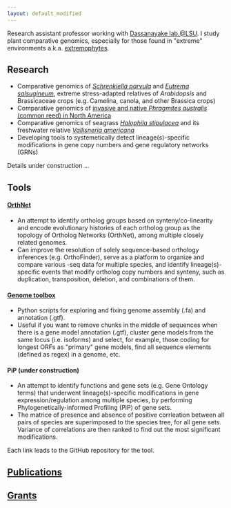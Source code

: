 ```yaml
---
layout: default_modified
---
```

Research assistant professor working with [Dassanayake lab.@LSU](https://www.lsugenomics.org/). I study plant comparative genomics, especially for those found in "extreme" environments a.k.a. [extremophytes](https://extremeplants.org/what-is-an-extremophyte/).

## Research
- Comparative genomics of [_Schrenkiella parvula_](https://extremeplants.org/species/schrenkiella-parvula/?ms=halophytes) and [_Eutrema salsugineum_](https://extremeplants.org/species/eutrema-salsugineum/?ms=halophytes), extreme stress-adapted relatives of _Arabidopsis_ and Brassicaceae crops (e.g. Camelina, canola, and other Brassica crops)
- Comparative genomics of [invasive and native _Phragmites australis_ (common reed) in North America](https://nas.er.usgs.gov/queries/greatlakes/FactSheet.aspx?Species_ID=2937)
- Comparative genomics of seagrass [_Halophila stipulacea_](https://www.gidon-winters.com/research) and its freshwater relative [_Vallisneria americana_](https://plants.ifas.ufl.edu/plant-directory/vallisneria-americana/)
- Developing tools to systemetically detect lineage(s)-specific modifications in gene copy numbers and gene regulatory networks (GRNs)

Details under construction ...

## Tools
#### [OrthNet](https://github.com/ohdongha/OrthNet)
- An attempt to identify ortholog groups based on synteny/co-linearity and encode evolutionary histories of each ortholog group as the topology of Ortholog Networks (OrthNet), among multiple closely related genomes. 
- Can improve the resolution of solely sequence-based orthology inferences (e.g. OrthoFinder), serve as a platform to organize and compare various -seq data for multiple species, and identify lineage(s)-specific events that modify ortholog copy numbers and synteny, such as duplication, transposition, deletion, and combinations of them.
 
#### [Genome toolbox](https://github.com/ohdongha/Genome-Toolbox)
- Python scripts for exploring and fixing genome assembly (.fa) and annotation (.gtf).
- Useful if you want to remove chunks in the middle of sequences when there is a gene model annotation (.gtf), cluster gene models from the same locus (i.e. isoforms) and select, for example, those coding for longest ORFs as "primary" gene models, find all sequence elements (defined as regex) in a genome, etc.
  
#### PiP (under construction)
- An attempt to identify functions and gene sets (e.g. Gene Ontology terms) that underwent lineage(s)-specific modifications in gene expression/regulation among multiple species, by performing Phylogenetically-informed Profiling (PiP) of gene sets. 
- The matrice of presence and absence of positive corrleation between all pairs of species are superimposed to the species tree, for all gene sets. Variance of correlations are then ranked to find out the most significant modifications. 

Each link leads to the GitHub repository for the tool.

## [Publications](publications.md)

## [Grants](grants.md)
